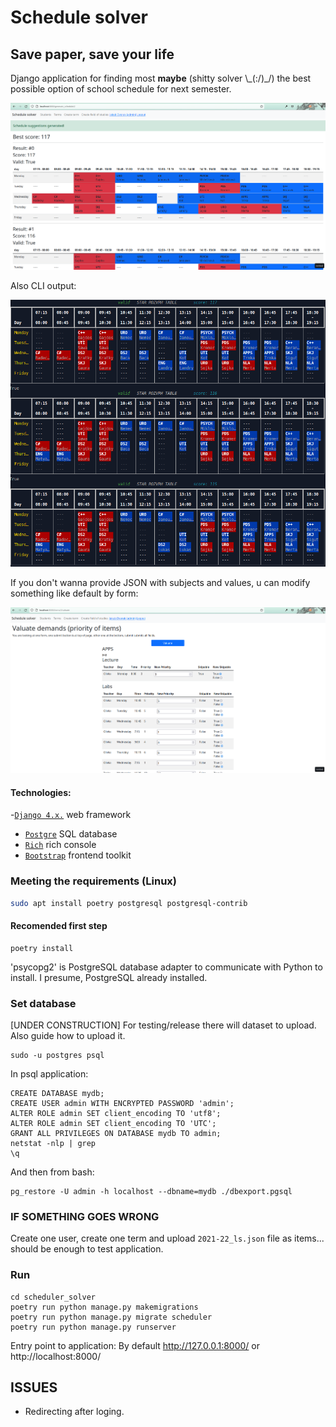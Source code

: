 # Schedule solver
## Save paper, save your life
Django application for finding most **maybe** (shitty solver \\_(:/)\_/) the best possible option of school schedule for next semester.

![Solver results](https://github.com/Facktorial/my_schedule_solver/blob/main/images/generate_schedule.png)

Also CLI output:

![CLI Solver results](https://github.com/Facktorial/my_schedule_solver/blob/main/images/cli_output.png)

If you don't wanna provide JSON with subjects and values, u can modify something like default by form:

![CLI Solver results](https://github.com/Facktorial/my_schedule_solver/blob/main/images/choosing_preferencies.png)

#### Technologies:
 -[`Django 4.x.`](https://djangoproject.com/) web framework
- [`Postgre`](https://www.postgresql.org/) SQL database
- [`Rich`](https://rich.readthedocs.io/en/stable/introduction.html) rich console
- [`Bootstrap`](https://getbootstrap.com/) frontend toolkit

### Meeting the requirements (Linux)
```bash
sudo apt install poetry postgresql postgresql-contrib
```

#### Recomended first step
```console
poetry install
```

'psycopg2' is PostgreSQL database adapter to communicate with Python to install. I presume, PostgreSQL already installed.

### Set database
[UNDER CONSTRUCTION] For testing/release there will dataset to upload. Also guide how to upload it.

```console
sudo -u postgres psql
```

In psql application:
```console
CREATE DATABASE mydb;
CREATE USER admin WITH ENCRYPTED PASSWORD 'admin';
ALTER ROLE admin SET client_encoding TO 'utf8';
ALTER ROLE admin SET client_encoding TO 'UTC';
GRANT ALL PRIVILEGES ON DATABASE mydb TO admin;
netstat -nlp | grep
\q
```
And then from bash:
```console
pg_restore -U admin -h localhost --dbname=mydb ./dbexport.pgsql
```

### IF SOMETHING GOES WRONG
Create one user, create one term and upload `2021-22_ls.json` file as items... should be enough to test application.


### Run
```console
cd scheduler_solver
poetry run python manage.py makemigrations
poetry run python manage.py migrate scheduler
poetry run python manage.py runserver
```

Entry point to application: By default http://127.0.0.1:8000/ or http://localhost:8000/


## ISSUES
* Redirecting after loging.

